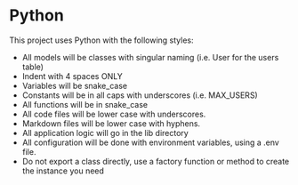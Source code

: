 # Python

This project uses Python with the following styles:

- All models will be classes with singular naming (i.e. User for the users table)
- Indent with 4 spaces ONLY
- Variables will be snake_case
- Constants will be in all caps with underscores (i.e. MAX_USERS)
- All functions will be in snake_case
- All code files will be lower case with underscores.
- Markdown files will be lower case with hyphens.
- All application logic will go in the lib directory
- All configuration will be done with environment variables, using a .env file.
- Do not export a class directly, use a factory function or method to create the instance you need
